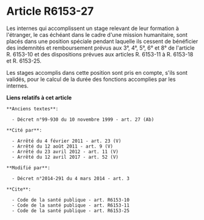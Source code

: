# Article R6153-27

Les internes qui accomplissent un stage relevant de leur formation à l'étranger, le cas échéant dans le cadre d'une mission
humanitaire, sont placés dans une position spéciale pendant laquelle ils cessent de bénéficier des indemnités et
remboursement                     prévus aux 3°, 4°, 5°, 6° et 8° de l'article R. 6153-10 et des dispositions prévues aux
articles R. 6153-11 à R. 6153-18 et R. 6153-25. 

Les stages accomplis dans cette position sont pris en compte, s'ils sont validés, pour le calcul de la durée des fonctions
accomplies par les internes.

**Liens relatifs à cet article**

	**Anciens textes**:

	  - Décret n°99-930 du 10 novembre 1999 - art. 27 (Ab)

	**Cité par**:

	  - Arrêté du 4 février 2011 - art. 23 (V)
	  - Arrêté du 12 août 2011 - art. 9 (V)
	  - Arrêté du 23 avril 2012 - art. 11 (V)
	  - Arrêté du 12 avril 2017 - art. 52 (V)

	**Modifié par**:

	  - Décret n°2014-291 du 4 mars 2014 - art. 3

	**Cite**:

	  - Code de la santé publique - art. R6153-10
	  - Code de la santé publique - art. R6153-11
	  - Code de la santé publique - art. R6153-25
